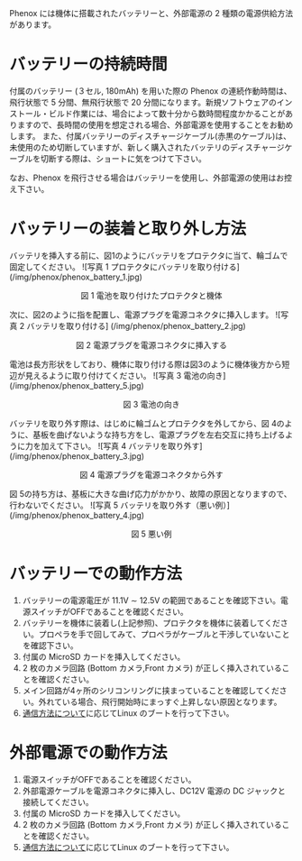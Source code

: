 Phenox には機体に搭載されたバッテリーと、外部電源の 2 種類の電源供給方法があります。

# バッテリーの持続時間
付属のバッテリー (３セル, 180mAh) を用いた際の Phenox の連続作動時間は、飛行状態で 5 分間、無飛行状態で 20 分間になります。新規ソフトウェアのインストール・ビルド作業には、場合によって数十分から数時間程度かかることがありますので、長時間の使用を想定される場合、外部電源を使用することをお勧めします。
また、付属バッテリーのディスチャージケーブル(赤黒のケーブル)は、未使用のため切断していますが、新しく購入されたバッテリのディスチャージケーブルを切断する際は、ショートに気をつけて下さい。

なお、Phenox を飛行させる場合はバッテリーを使用し、外部電源の使用はお控え下さい。

# バッテリーの装着と取り外し方法
バッテリを挿入する前に、図1のようにバッテリをプロテクタに当て、輪ゴムで固定してください。
![写真 1 プロテクタにバッテリを取り付ける] (/img/phenox/phenox_battery_1.jpg)
<div align="center">図 1 電池を取り付けたプロテクタと機体 </div>

次に、図2のように指を配置し、電源プラグを電源コネクタに挿入します。
![写真 2 バッテリを取り付ける] (/img/phenox/phenox_battery_2.jpg)
<div align="center">図 2 電源プラグを電源コネクタに挿入する </div>

電池は長方形状をしており、機体に取り付ける際は図3のように機体後方から短辺が見えるように取り付けてください。
![写真 3 電池の向き] (/img/phenox/phenox_battery_5.jpg)
<div align="center">図 3 電池の向き </div>

バッテリを取り外す際は、はじめに輪ゴムとプロテクタを外してから、図 4のように、基板を曲げないような持ち方をし、電源プラグを左右交互に持ち上げるように力を加えて下さい。
![写真 4 バッテリを取り外す] (/img/phenox/phenox_battery_3.jpg)
<div align="center">図 4 電源プラグを電源コネクタから外す </div>

図 5の持ち方は、基板に大きな曲げ応力がかかり、故障の原因となりますので、行わないでください。
![写真 5 バッテリを取り外す（悪い例）] (/img/phenox/phenox_battery_4.jpg)
<div align="center">図 5 悪い例 </div>



# バッテリーでの動作方法
1. バッテリーの電源電圧が 11.1V ∼ 12.5V の範囲であることを確認下さい。電源スイッチがOFFであることを確認ください。
2. バッテリーを機体に装着し(上記参照)、プロテクタを機体に装着してください。プロペラを手で回してみて、プロペラがケーブルと干渉していないことを確認下さい。
3. 付属の MicroSD カードを挿入してください。
4. 2 枚のカメラ回路 (Bottom カメラ,Front カメラ) が正しく挿入されていることを確認ください。
5. メイン回路が4ヶ所のシリコンリングに挟まっていることを確認してください。外れている場合、飛行開始時にまっすぐ上昇しない原因となります。
6. [通信方法について](com.md)に応じてLinux のブートを行って下さい。

# 外部電源での動作方法
1. 電源スイッチがOFFであることを確認ください。
2. 外部電源ケーブルを電源コネクタに挿入し、DC12V 電源の DC ジャックと接続してください。
3. 付属の MicroSD カードを挿入してください。
4. 2 枚のカメラ回路 (Bottom カメラ,Front カメラ) が正しく挿入されていることを確認ください。
5. [通信方法について](com.md)に応じてLinux のブートを行って下さい。

